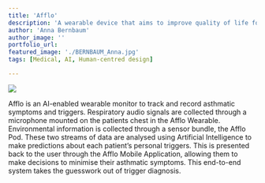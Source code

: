 ```yaml
---
title: 'Afflo'
description: 'A wearable device that aims to improve quality of life for asthma sufferers by taking the guesswork out of trigger diagnosis.'
author: 'Anna Bernbaum'
author_image: ''
portfolio_url:
featured_image: './BERNBAUM_Anna.jpg'
tags: [Medical, AI, Human-centred design]

---
```


![](./BERNBAUM_Anna.jpg)

Afflo is an AI-enabled wearable monitor to track and record asthmatic symptoms and triggers. Respiratory audio signals are collected through a microphone mounted on the patients chest in the Afflo Wearable. Environmental information is collected through a sensor bundle, the Afflo
Pod. These two streams of data are analysed using Artificial Intelligence to make predictions about each patient’s personal triggers. This is presented back to the user through the Afflo Mobile Application, allowing them to make decisions to minimise their asthmatic symptoms. This end-to-end system takes the guesswork out of trigger diagnosis.
